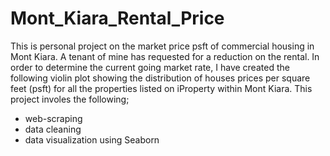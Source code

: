 # Mont_Kiara_Rental_Price
This is personal project on the market price psft of commercial housing in Mont Kiara.
A tenant of mine has requested for a reduction on the rental.
In order to determine the current going market rate, I have created the following violin plot showing the distribution of houses prices per square feet (psft) for all the properties listed on iProperty within Mont Kiara.
This project involes the following;
- web-scraping
- data cleaning
- data visualization using Seaborn

